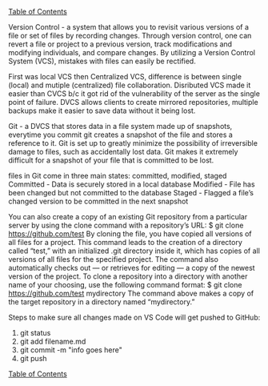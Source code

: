 [Table of Contents](https://github.com/jon-gitter/reading-notes/blob/main/README.md)

Version Control - a system that allows you to revisit various versions of a file or set of files by recording changes. Through version control, one can revert a file or project to a previous version, track modifications and modifying individuals, and compare changes. By utilizing a Version Control System (VCS), mistakes with files can easily be rectified.

First was local VCS then Centralized VCS, difference is between single (local) and mutiple (centralized) file collaboration. Disributed VCS made it easier than CVCS b/c it got rid of the vulnerability of the server as the single point of failure. DVCS allows clients to create mirrored repositories, multiple backups make it easier to save data without it being lost.

Git - a DVCS that stores data in a file system made up of snapshots, everytime you commit git creates a snapshot of the file and stores a reference to it. Git is set up to greatly minimize the possibility of irreversible damage to files, such as accidentally lost data. Git makes it extremely difficult for a snapshot of your file that is committed to be lost.

files in Git come in three main states: committed, modified, staged
Committed - Data is securely stored in a local database
Modified - File has been changed but not committed to the database
Staged - Flagged a file’s changed version to be committed in the next snapshot

You can also create a copy of an existing Git repository from a particular server by using the clone command with a repository’s URL:
$ git clone https://github.com/test
By cloning the file, you have copied all versions of all files for a project. This command leads to the creation of a directory called “test,” with an initialized .git directory inside it, which has copies of all versions of all files for the specified project. The command also automatically checks out — or retrieves for editing — a copy of the newest version of the project.
To clone a repository into a directory with another name of your choosing, use the following command format:
$ git clone https://github.com/test mydirectory
The command above makes a copy of the target repository in a directory named “mydirectory.”

Steps to make sure all changes made on VS Code will get pushed to GitHub:
1) git status
2) git add filename.md
3) git commit -m "info goes here"
4) git push

[Table of Contents](https://github.com/jon-gitter/reading-notes/blob/main/README.md)